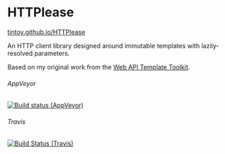 # HTTPlease

[tintoy.github.io/HTTPlease](https://tintoy.github.io/HTTPlease)

An HTTP client library designed around immutable templates with lazily-resolved parameters.

Based on my original work from the [Web API Template Toolkit](https://github.com/DimensionDataCBUSydney/Watt).

###### AppVeyor
[![Build status (AppVeyor)](https://ci.appveyor.com/api/projects/status/95nuftpx9f1csgs8?svg=true)](https://ci.appveyor.com/project/tintoy/httplease)

###### Travis
[![Build Status (Travis)](https://travis-ci.org/tintoy/HTTPlease.svg?branch=development%2Fr1.0)](https://travis-ci.org/tintoy/HTTPlease)
